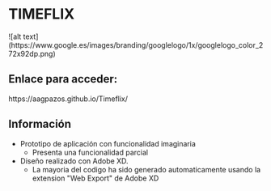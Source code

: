 <h1> TIMEFLIX </h1>
![alt text](https://www.google.es/images/branding/googlelogo/1x/googlelogo_color_272x92dp.png)

<h2> Enlace para acceder: </h2>
https://aagpazos.github.io/Timeflix/

<h2> Información </h2>

* Prototipo de aplicación con funcionalidad imaginaria
  * Presenta una funcionalidad parcial
* Diseño realizado con Adobe XD. 
  * La mayoria del codigo ha sido generado automaticamente usando la extension "Web Export" de Adobe XD
